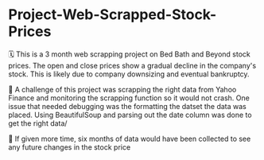 # Project-Web-Scrapped-Stock-Prices

🗓️ This is a 3 month web scrapping project on Bed Bath and Beyond stock prices. The open and close prices show a gradual decline in the company's stock. This is likely due to company downsizing and eventual bankruptcy.

🔭 A challenge of this project was scrapping the right data from Yahoo Finance and monitoring the scrapping function so it would not crash. One issue that needed debugging was the formatting the datset the data was placed. Using BeautifulSoup and parsing out the date column was done to get the right data/

🤔 If given more time, six months of data would have been collected to see any future changes in the stock price
